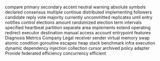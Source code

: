 compare
primary
secondary
accent
neutral
warning
absolute
symbols
declared
consensus
multiple
continue
distributed
implementing
followers
candidate
reply
vote
majority
currently
uncommitted
replicates
until
entry
notifies
control
elections
amount
randomized
election
term
intervals
specified
heartbeat
partition
separate
area
implements
extend
operating
redirect
executor
destination
manual
access
account
entrypoint
features
Diagnosis
Metrics
Company
Legal
receiver
sender
virtual
memory
swap
atomic
condition
goroutine
escapes
heap
stack
benchmark
infra
execution
dynamic
dependency injection
collection
cursor
archived
policy
adapter
Provide
federated
efficiency
concurrency
efficient
